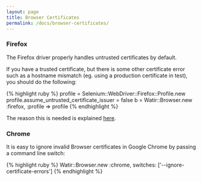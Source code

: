 ```yaml
---
layout: page
title: Browser Certificates
permalink: /docs/browser-certificates/
---
```


### Firefox

The Firefox driver properly handles untrusted certificates by default.

If you have a trusted certificate, but there is some other certificate error such as a hostname mismatch (eg. using a production certificate in test), you should do the following:

{% highlight ruby %}
profile = Selenium::WebDriver::Firefox::Profile.new
profile.assume_untrusted_certificate_issuer = false
b = Watir::Browser.new :firefox, :profile => profile
{% endhighlight %}

The reason this is needed is explained [here](https://github.com/SeleniumHQ/selenium/wiki/Untrusted-SSL-Certificates#implementation-details).

### Chrome

It is easy to ignore invalid Browser certificates in Google Chrome by passing a command line switch:

{% highlight ruby %}
Watir::Browser.new :chrome, switches: ['--ignore-certificate-errors']
{% endhighlight %}
